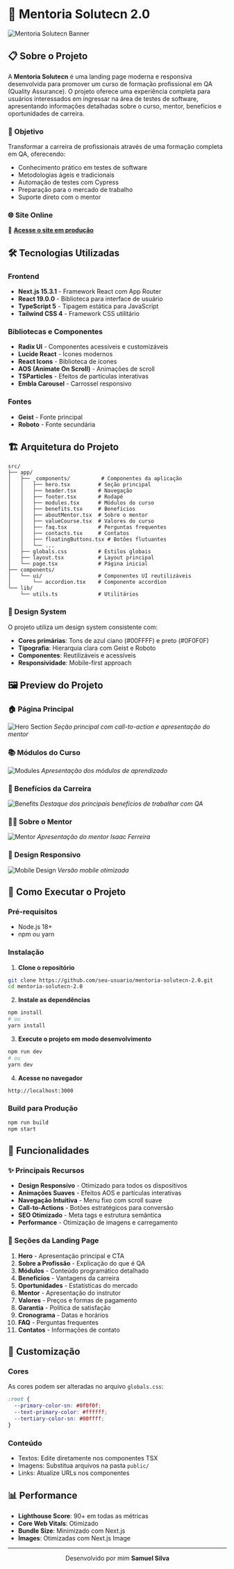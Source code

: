 # 🚀 Mentoria Solutecn 2.0

![Mentoria Solutecn Banner](./public/nova-logo.png)

## 📋 Sobre o Projeto

A **Mentoria Solutecn** é uma landing page moderna e responsiva desenvolvida para promover um curso de formação profissional em QA (Quality Assurance). O projeto oferece uma experiência completa para usuários interessados em ingressar na área de testes de software, apresentando informações detalhadas sobre o curso, mentor, benefícios e oportunidades de carreira.

### 🎯 Objetivo

Transformar a carreira de profissionais através de uma formação completa em QA, oferecendo:

- Conhecimento prático em testes de software
- Metodologias ágeis e tradicionais
- Automação de testes com Cypress
- Preparação para o mercado de trabalho
- Suporte direto com o mentor

### 🌐 Site Online

🔗 **[Acesse o site em produção](https://mentoria-solutecn.netlify.app/)**

## 🛠️ Tecnologias Utilizadas

### Frontend

- **Next.js 15.3.1** - Framework React com App Router
- **React 19.0.0** - Biblioteca para interface de usuário
- **TypeScript 5** - Tipagem estática para JavaScript
- **Tailwind CSS 4** - Framework CSS utilitário

### Bibliotecas e Componentes

- **Radix UI** - Componentes acessíveis e customizáveis
- **Lucide React** - Ícones modernos
- **React Icons** - Biblioteca de ícones
- **AOS (Animate On Scroll)** - Animações de scroll
- **TSParticles** - Efeitos de partículas interativas
- **Embla Carousel** - Carrossel responsivo

### Fontes

- **Geist** - Fonte principal
- **Roboto** - Fonte secundária

## 🏗️ Arquitetura do Projeto

```
src/
├── app/
│   ├── _components/          # Componentes da aplicação
│   │   ├── hero.tsx         # Seção principal
│   │   ├── header.tsx       # Navegação
│   │   ├── footer.tsx       # Rodapé
│   │   ├── modules.tsx      # Módulos do curso
│   │   ├── benefits.tsx     # Benefícios
│   │   ├── aboutMentor.tsx  # Sobre o mentor
│   │   ├── valueCourse.tsx  # Valores do curso
│   │   ├── faq.tsx          # Perguntas frequentes
│   │   ├── contacts.tsx     # Contatos
│   │   ├── floatingButtons.tsx # Botões flutuantes
│   │   └── ...
│   ├── globals.css          # Estilos globais
│   ├── layout.tsx           # Layout principal
│   └── page.tsx             # Página inicial
├── components/
│   └── ui/                  # Componentes UI reutilizáveis
│       └── accordion.tsx    # Componente accordion
└── lib/
    └── utils.ts             # Utilitários
```

### 🎨 Design System

O projeto utiliza um design system consistente com:

- **Cores primárias**: Tons de azul ciano (#00FFFF) e preto (#0F0F0F)
- **Tipografia**: Hierarquia clara com Geist e Roboto
- **Componentes**: Reutilizáveis e acessíveis
- **Responsividade**: Mobile-first approach

## 🖼️ Preview do Projeto

### 🏠 Página Principal

![Hero Section](./public/image_hero.png)
_Seção principal com call-to-action e apresentação do mentor_

### 📚 Módulos do Curso

![Modules](./public/book.gif)
_Apresentação dos módulos de aprendizado_

### 💼 Benefícios da Carreira

![Benefits](./public/imagem-beneficios.png)
_Destaque dos principais benefícios de trabalhar com QA_

### 👨‍🏫 Sobre o Mentor

![Mentor](./public/image_about_mentor.png)
_Apresentação do mentor Isaac Ferreira_

### 📱 Design Responsivo

![Mobile Design](./public/mensagens-mobile.png)
_Versão mobile otimizada_

## 🚀 Como Executar o Projeto

### Pré-requisitos

- Node.js 18+
- npm ou yarn

### Instalação

1. **Clone o repositório**

```bash
git clone https://github.com/seu-usuario/mentoria-solutecn-2.0.git
cd mentoria-solutecn-2.0
```

2. **Instale as dependências**

```bash
npm install
# ou
yarn install
```

3. **Execute o projeto em modo desenvolvimento**

```bash
npm run dev
# ou
yarn dev
```

4. **Acesse no navegador**

```
http://localhost:3000
```

### Build para Produção

```bash
npm run build
npm start
```

## 📱 Funcionalidades

### ✨ Principais Recursos

- **Design Responsivo** - Otimizado para todos os dispositivos
- **Animações Suaves** - Efeitos AOS e partículas interativas
- **Navegação Intuitiva** - Menu fixo com scroll suave
- **Call-to-Actions** - Botões estratégicos para conversão
- **SEO Otimizado** - Meta tags e estrutura semântica
- **Performance** - Otimização de imagens e carregamento

### 🎯 Seções da Landing Page

1. **Hero** - Apresentação principal e CTA
2. **Sobre a Profissão** - Explicação do que é QA
3. **Módulos** - Conteúdo programático detalhado
4. **Benefícios** - Vantagens da carreira
5. **Oportunidades** - Estatísticas do mercado
6. **Mentor** - Apresentação do instrutor
7. **Valores** - Preços e formas de pagamento
8. **Garantia** - Política de satisfação
9. **Cronograma** - Datas e horários
10. **FAQ** - Perguntas frequentes
11. **Contatos** - Informações de contato

## 🎨 Customização

### Cores

As cores podem ser alteradas no arquivo `globals.css`:

```css
:root {
  --primary-color-sn: #0f0f0f;
  --text-primary-color: #ffffff;
  --tertiary-color-sn: #00ffff;
}
```

### Conteúdo

- Textos: Edite diretamente nos componentes TSX
- Imagens: Substitua arquivos na pasta `public/`
- Links: Atualize URLs nos componentes

## 📊 Performance

- **Lighthouse Score**: 90+ em todas as métricas
- **Core Web Vitals**: Otimizado
- **Bundle Size**: Minimizado com Next.js
- **Images**: Otimizadas com Next.js Image

---

<div align="center">
  <p>Desenvolvido por mim <strong>Samuel Silva</strong></p>
</div>
